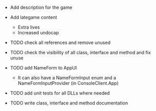 * Add description for the game

* Add lategame content
    * Extra lives
    * Increased undocap
* TODO check all references and remove unused
* TODO check the visibility of all class, interface and method and fix unuse
* TODO add NameForm to AppUI
    * It can also have a NameFormInput enum and a NameFormInputProvider (in ConsoleClient.App)
* TODO add unit tests for all DLLs where needed
* TODO write class, interface and method documentation